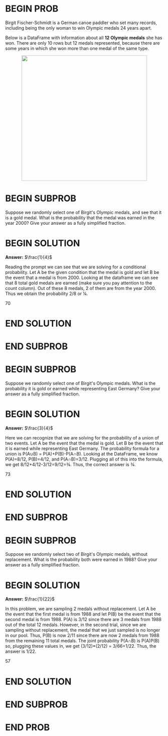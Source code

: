 # BEGIN PROB

Birgit Fischer-Schmidt is a German canoe paddler who set many records,
including being the only woman to win Olympic medals 24 years apart.

Below is a DataFrame with information about all **12 Olympic medals**
she has won. There are only 10 rows but 12 medals represented, because
there are some years in which she won more than one medal of the same
type.

<center><img src='../assets/images/wi24-final/birgit.jpg' width=400></center>

# BEGIN SUBPROB

Suppose we randomly select one of Birgit's Olympic medals, and see that
it is a gold medal. What is the probability that the medal was earned in
the year 2000? Give your answer as a fully simplified fraction.


# BEGIN SOLUTION
**Answer:** $\frac{1}{4}$

Reading the prompt we can see that we are solving for a conditional probability. Let A be the given condition that the medal is gold and let B be the event that a medal is from 2000. Looking at the dataframe we can see that 8 total gold medals are earned (make sure you pay attention to the count column). Out of these 8 medals, 2 of them are from the year 2000. Thus we obtain the probability 2/8 or ¼.

<average>70</average>

# END SOLUTION

# END SUBPROB

# BEGIN SUBPROB

Suppose we randomly select one of Birgit's Olympic medals. What is the
probability it is gold or earned while representing East Germany? Give
your answer as a fully simplified fraction.

# BEGIN SOLUTION
**Answer:** $\frac{3}{4}$

Here we can recognize that we are solving for the probability of a union of two events. Let A be the event that the medal is gold. Let B be the event that it is earned while representing East Germany. The probability formula for a union is P(A∪B) = P(A)+P(B)-P(A∩B). Looking at the DataFrame, we know P(A)=8/12, P(B)=4/12, and P(A∩B)=3/12. Plugging all of this into the formula, we get 8/12+4/12-3/12=9/12=¾. Thus, the correct answer is ¾.

<average>73</average>

# END SOLUTION

# END SUBPROB

# BEGIN SUBPROB

Suppose we randomly select two of Birgit's Olympic medals, without
replacement. What is the probability both were earned in 1988? Give your
answer as a fully simplified fraction.

# BEGIN SOLUTION
**Answer:** $\frac{1}{22}$

In this problem, we are sampling 2 medals without replacement. Let A be the event that the first medal is from 1988 and let P(B) be the event that the second medal is from 1988. P(A) is 3/12 since there are 3 medals from 1988 out of the total 12 medals. However, in the second trial, since we are sampling without replacement, the medal that we just sampled is no longer in our pool. Thus, P(B) is now 2/11 since there are now 2 medals from 1988 from the remaining 11 total medals. The joint probability P(A∩B) is P(A)P(B) so, plugging these values in, we get (3/12)*(2/12) = 3/66=1/22. Thus, the answer is 1/22.

<average>57</average>

# END SOLUTION

# END SUBPROB

# END PROB
